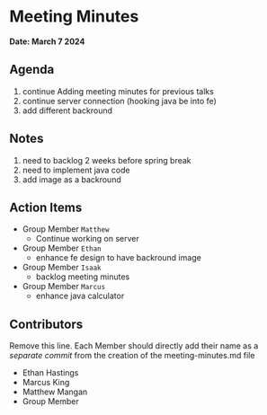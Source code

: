 # Meeting Minutes
**Date: March 7 2024**

## Agenda
1. continue Adding meeting minutes for previous talks
2. continue server connection (hooking java be into fe)
3. add different backround

## Notes
1. need to backlog 2 weeks before spring break
2. need to implement java code
3. add image as a backround

## Action Items
* Group Member `Matthew`
    * Continue working on server
* Group Member `Ethan`
    * enhance fe design to have backround image
* Group Member `Isaak`
    * backlog meeting minutes
* Group Member `Marcus`
    * enhance java calculator


## Contributors
Remove this line. Each Member should directly add their name as a _separate commit_ from the creation of the meeting-minutes.md file
* Ethan Hastings
* Marcus King
* Matthew Mangan
* Group Member
